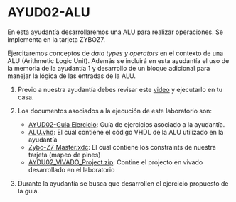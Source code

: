 # AYUD02-ALU
En esta ayudantía desarrollaremos una ALU para realizar operaciones. Se implementa en la tarjeta ZYBOZ7.

Ejercitaremos conceptos de *data types y operators* en el contexto de una ALU (Arithmetic Logic Unit). Además se incluirá en esta ayudantía el uso de la memoria de la ayudantía 1 y desarrollo de un bloque adicional para manejar la lógica de las entradas de la ALU.

1. Previo a nuestra ayudantía debes revisar este [video]() y ejecutarlo en tu casa.

2. Los documentos asociados a la ejecución de este laboratorio son:
    * [AYUD02-Guia Ejercicio]():  Guía de ejercicios asociado a la ayudantía. 
    * [ALU.vhd](): El cual contiene el código VHDL de la ALU utilizado en la ayudantía    
    * [Zybo-Z7_Master.xdc]():  El cual contiene los constraints de nuestra tarjeta (mapeo de pines)    
    * [AYDU02_VIVADO_Project.zip]():  Contine el projecto en vivado desarrollado en el laboratorio    
   
3. Durante la ayudantía se busca que desarrollen el ejercicio propuesto de la guía.
